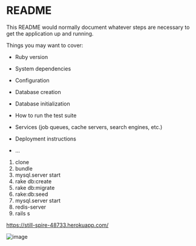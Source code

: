 # README

This README would normally document whatever steps are necessary to get the
application up and running.

Things you may want to cover:

* Ruby version

* System dependencies

* Configuration

* Database creation

* Database initialization

* How to run the test suite

* Services (job queues, cache servers, search engines, etc.)

* Deployment instructions

* ...


1. clone
2.	bundle
3. mysql.server start
4. rake db:create
5. rake db:migrate
6. rake:db:seed
7. mysql.server start
8. redis-server
9. rails s

https://still-spire-48733.herokuapp.com/

![image](http://i.imgur.com/b8QeWca.jpg)
